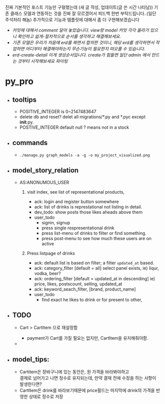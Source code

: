 진짜 기본적인 포스트 기능만 구혔했는데 (새 글 작성, 업데이트(글 쓴 시간 나타남))
기존 클래스 모델과 연동하는 것을 진짜 잘 모르겠어서 피드백 한번 부탁드립니다..(일단 주석처리 해놈)
추가적으로 기능과 템플릿에 대해서 좀 더 구현해보겠습니다

- *커밋에 대해서 comment 달아 놓았습니다. view랑 model 커밋 각각 올라가 있으니 확인하고 쉽게-절차적으로 순서를 생각하고 해결해보세요.*
- *기존 모델은 우리가 처음에 erd를 짜면서 합의한 것이니, 해당 erd를 생각하면서 작업하면 어디부터 해결해야하는지 무슨기능이 필요한지 떠오를 수 있습니다.*
- *erd-create-detail 이게 생성순서입니다. create가 힘들면 일단 admin 에서 만드는 것부터 시작해보세요 파이팅*

# py_pro

- ## tooltips
    - POSITIVE_INTEGER is 0~2147483647
    - delete db and reset? delet all migrations/*.py and *.pyc except __init__.py.
    - POSTIVE_INTEGER default null ? means not in a stock

- ## commands
    - ``./manage.py graph_models -a -g -o my_project_visualized.png``

- ## model_story_relation
    - AS:ANONUMOUS_USER
        1. visit index, see list of representational products,
            - ack: login and register button somewhere
            - ack: list of drinks is represtational not listing in detail.
            - dev_todo: show posts those likes aheads above them
            - user_todo
                - signin, signup
                - press single respresentational drink
                - press list-menu of drinks to filter or find something.
                - press post-menu to see how much these users are on active

        2. Press listpage of drinks
            - ack: default list is based on filter; a filter ``updated_at`` based.
            - ack: category_filter [default = all] select panel exists, ie) liqur, vodka, beer?
            - ack: ordering_filter [default = updated_at in descending] ie) price, likes, postscount, selling, updated_at
            - ack: keyword_seach_filter, [brand, product_name]
            - user_todo
                - find exact he likes to drink or for present to other,

- ## TODO
    - Cart > CartItem 으로 재설정함
        - payment가 Cart를 가질 필요는 없지만, CartItem을 유지해줘야함.
    
    -

- ## model_tips:
    - Cartitem은 장바구니에 있는 동안은, 원 가격을 바라봐야하고  
    결제로 넘어가고 나면 정수로 유지되는데, 만약 결재 전에 수정을 하는 사항이 발생한다면?
    - CartItem은 drink를 바라보기때문에 price필드는 마지막에 drink의 가격을 반영한 상태로 정수로 저장
 



